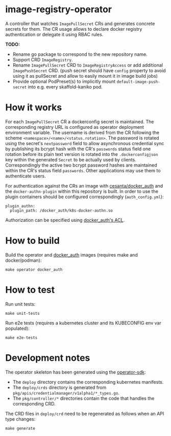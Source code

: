 image-registry-operator
===

A controller that watches `ImagePullSecret` CRs and generates concrete secrets for them.
The CR usage allows to declare docker registry authentication or delegate it using RBAC rules.  

**TODO:**
* Rename go package to correspond to the new repository name.
* Support CRD `ImageRegistry`.
* Rename `ImagePullSecret` CRD to `ImageRegistryAccess` or add additional `ImagePushSecret` CRD.
  (push secret should have `config` property to avoid using it as pullSecret and allow to easily mount it in image build jobs)
* Provide optional PodPreset(s) to implicitly mount `default-image-push-secret` into e.g. every skaffold-kaniko pod.

# How it works
For each `ImagePullSecret` CR a dockerconfig secret is maintained.
The corresponding registry URL is configured as operator deployment environment variable.
The username is derived from the CR following the scheme `<namespace>/<name>/<status.rotation>`.
The password is rotated using the secret's `nextpassword` field to allow asynchronous credential
sync by publishing its bcrypt hash with the CR's `passwords` status field one rotation before its
plain text version is rotated into the `.dockerconfigjson` key within the generated `Secret`
to be actually used by clients.
Correspondingly the active two bcrypt password hashes are maintained within the CR's status field `passwords`.
Other applications may use them to authenticate users.  

For authentication against the CRs an image with [cesanta/docker_auth](https://github.com/cesanta/docker_auth)
and the `docker-authn-plugin` within this repository is built.
In order to use the plugin containers should be configured correspondingly (`auth_config.yml`):
```
plugin_authn:
  plugin_path: /docker_auth/k8s-docker-authn.so
```

Authorization can be specified using [docker_auth's ACL](https://github.com/cesanta/docker_auth/blob/master/docs/Labels.md).


# How to build
Build the operator and [docker_auth](https://github.com/cesanta/docker_auth) images (requires make and docker/podman):
```
make operator docker_auth
```


# How to test
Run unit tests:
```
make unit-tests
```
Run e2e tests (requires a kubernetes cluster and its KUBECONFIG env var populated):
```
make e2e-tests
```


# Development notes

The operator skeleton has been generated using the [operator-sdk](https://github.com/operator-framework):
* The `deploy` directory contains the corresponding kubernetes manifests.
* The `deploy/crds` directory is generated from `pkg/apis/credentialmanager/v1alpha1/*_types.go`.
* The `pkg/controller/*` directories contain the code that handles the corresponding CRD.

The CRD files in `deploy/crd` need to be regenerated as follows when an API type changes:
```
make generate
```